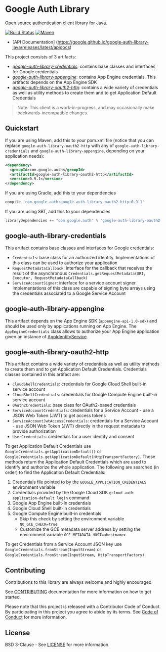 Google Auth Library
===================

Open source authentication client library for Java.

[![Build Status](https://travis-ci.org/google/google-auth-library-java.svg?branch=master)](https://travis-ci.org/google/google-auth-library-java.svg)
[![Maven](https://img.shields.io/maven-central/v/com.google.auth/google-auth-library-credentials.svg)](https://img.shields.io/maven-central/v/com.google.auth/google-auth-library-credentials.svg)

-  [API Documentation] (https://google.github.io/google-auth-library-java/releases/latest/apidocs)

This project consists of 3 artifacts:

-  [*google-auth-library-credentials*](#google-auth-library-credentials): contains base classes and
interfaces for Google credentials
-  [*google-auth-library-appengine*](#google-auth-library-appengine): contains App Engine
credentials. This artifacts depends on the App Engine SDK
-  [*google-auth-library-oauth2-http*](#google-auth-library-oauth2-http): contains a wide variety of
credentials as well as utility methods to create them and to get Application Default Credentials

> Note: This client is a work-in-progress, and may occasionally
> make backwards-incompatible changes.

Quickstart
----------

If you are using Maven, add this to your pom.xml file (notice that you can replace
`google-auth-library-oauth2-http` with any of `google-auth-library-credentials` and
`google-auth-library-appengine`, depending on your application needs):
```xml
<dependency>
  <groupId>com.google.auth</groupId>
  <artifactId>google-auth-library-oauth2-http</artifactId>
  <version>0.9.1</version>
</dependency>
```
If you are using Gradle, add this to your dependencies
```Groovy
compile 'com.google.auth:google-auth-library-oauth2-http:0.9.1'
```
If you are using SBT, add this to your dependencies
```Scala
libraryDependencies += "com.google.auth" % "google-auth-library-oauth2-http" % "0.9.1"
```

google-auth-library-credentials
-------------------------------

This artifact contains base classes and interfaces for Google credentials:
- `Credentials`: base class for an authorized identity. Implementations of this class can be used to
authorize your application
- `RequestMetadataCallback`: interface for the callback that receives the result of the asynchronous
`Credentials.getRequestMetadata(URI, Executor, RequestMetadataCallback)`
- `ServiceAccountSigner`: interface for a service account signer. Implementations of this class are
capable of signing byte arrays using the credentials associated to a Google Service Account

google-auth-library-appengine
-----------------------------
This artifact depends on the App Engine SDK (`appengine-api-1.0-sdk`) and should be used only by
applications running on App Engine. The `AppEngineCredentials` class allows to authorize your App
Engine application given an instance of [AppIdentityService](https://cloud.google.com/appengine/docs/java/javadoc/com/google/appengine/api/appidentity/AppIdentityService).

google-auth-library-oauth2-http
-------------------------------

This artifact contains a wide variety of credentials as well as utility methods to create them and
to get Application Default Credentials.
Credentials classes contained in this artifact are:
- `CloudShellCredentials`: credentials for Google Cloud Shell built-in service account
- `CloudShellCredentials`: credentials for Google Compute Engine built-in service account
- `OAuth2Credentials`: base class for OAuth2-based credentials
- `ServiceAccountCredentials`: credentials for a Service Account - use a JSON Web Token (JWT) to get
access tokens
- `ServiceAccountJwtAccessCredentials`: credentials for a Service Account - use JSON Web Token (JWT)
directly in the request metadata to provide authorization
- `UserCredentials`: credentials for a user identity and consent

To get Application Default Credentials use `GoogleCredentials.getApplicationDefault()` or
`GoogleCredentials.getApplicationDefault(HttpTransportFactory)`. These methods return the
Application Default Credentials which are used to identify and authorize the whole application. The
following are searched (in order) to find the Application Default Credentials:

1. Credentials file pointed to by the `GOOGLE_APPLICATION_CREDENTIALS` environment variable
2. Credentials provided by the Google Cloud SDK `gcloud auth application-default login` command
3. Google App Engine built-in credentials
4. Google Cloud Shell built-in credentials
5. Google Compute Engine built-in credentials
   - Skip this check by setting the environment variable `NO_GCE_CHECK=true`
   - Customize the GCE metadata server address by setting the environment variable `GCE_METADATA_HOST=<hostname>`

To get Credentials from a Service Account JSON key use `GoogleCredentials.fromStream(InputStream)`
or `GoogleCredentials.fromStream(InputStream, HttpTransportFactory)`.

Contributing
------------

Contributions to this library are always welcome and highly encouraged.

See [CONTRIBUTING](CONTRIBUTING.md) documentation for more information on how to get started.

Please note that this project is released with a Contributor Code of Conduct. By participating in
this project you agree to abide by its terms. See [Code of Conduct](CODE_OF_CONDUCT.md) for more
information.

License
-------

BSD 3-Clause - See [LICENSE](LICENSE) for more information.
